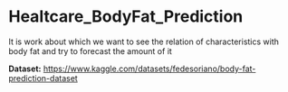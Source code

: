 # Healtcare_BodyFat_Prediction
It is work about which we want to see the relation of characteristics with body fat and try to forecast the amount of it

**Dataset:** https://www.kaggle.com/datasets/fedesoriano/body-fat-prediction-dataset
